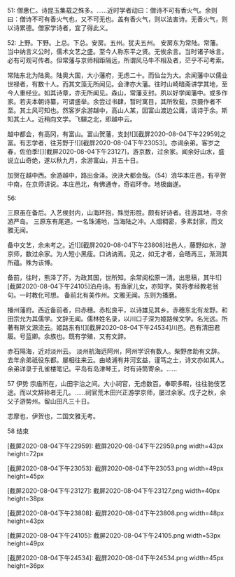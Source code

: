 51:
僧惠仁。诗昆玉集载之殊多。……近时学者动曰：僧诗不可有香火气。余则曰：僧诗不可有香火气也，又不可无也。盖有香火气，则以法害诗。无香火气，则以诗累德。僧家学诗者，宜了得此义。

52:
上野。下野。上总。下总。安房。五州。犹夫五州。
安房东为常陆。常藩。当中纳言义公时，儒术文艺之盛。至今人称东平之贤。无俟余言。当时诸子咏言。必有可观可传者。但常藩与京师相距隔远，所谓风马牛不相及者，茫乎不可考索。



常陆东北为陆奥。陆奥大国，大小藩府，无虑二十。而仙台为大。余闻藩中以儒业世禄者，有数十人。而其文藻无所闻见。会津亦大藩。往时山崎暗斋讲学其地，至今人重经业。如其诗章，亦无所闻见。森山，常藩支封。夙以好学闻藩中。或多作家。若夫本朝诗纂，可谓盛举。余尝过书肆，暂时寓目，其所牧载，京摄作者不至。其土风可知也。然客岁余游越中，高山人某，因富山渡边公庸，请诗于余。斯知其土人。近稍向文学。飞驒之北，即越中云。

越中都会，有高冈，有富山。富山贺藩，支封![][截屏2020-08-04下午22959]之富。有志学者，往芳野于![][截屏2020-08-04下午23053]。亦谒余弟。客岁之春，佐伯季![][截屏2020-08-04下午23127]，游京数，过余家。闻余好山水，盛说立山奇绝，遂以秋九月，余游富山，并五十日。

加贺在越中西。余游越中，路出金泽。泱泱大都会哉。（54）浪华本庄邑，有平贺中南，在京师讲说。本庄邑北，有佛通寺，奇岩环寺。地极幽遂。

56:

三原虽在备后。入艺侯封内，山海环抱，殊觉形胜。颇有好诗者。往游其地，寻余游严岛。
三原东有尾道。一名珠浦地，当海陆之冲。人烟稠密，多素封家，而文雅无闻。

备中文艺，余未考之。近![][截屏2020-08-04下午23808]社邑人，藤野如水，游京师，数过余家。为人短小黑瘦。口讷讷焉。见之，如无才者，会晤再三，渐测其所蕴。殊为该博。

备前，往时，熊泽了芥，为政其国，世所知。余常阅松原一清。出思稿，其牛![][截屏2020-08-04下午24105]泊舟诗。有渔家儿女，亦知字。笑将孝经教老翁句。一时教化可想。
备前北有美作州。文雅无闻。东则为播磨。

播州藩府。西近备前者，曰赤穗。赤松良平，以诗雄见其乡。赤穗东北有龙野。和田宗允为其儒学。文辞无闻。儒林姓名录，以川口子深为姬路候文学。名光远。所著有斯文源流云。姬路东有![][截屏2020-08-04下午24534]川邑。邑有清田君履。号蓝卿。余族也。既有学殖，又有文辞。

赤石隔海，近对淡州云。
淡州航海远阿州，阿州学识有数人。柴野彦助有文辞。去年余弟祇役东都。屡相往来云。由岐浦有井河玄益，谨笃之士，诗文亦如其人。余弟详录于孔雀楼笔记。平岛有岛津琴王，时有诗筒寄余。……

57
伊势
宗庙所在，山田宇治之间。大小祠官，无虑数百。奉职多暇，往往驰伎艺途。而以文辞称者无几。……祠官荒木田兴正游学京师，屡过余家。戊子之秋，余父子游势州。留山田凡三十日。


志摩也，伊贺也，二国文雅无考。

58
结束

[截屏2020-08-04下午22959]: 截屏2020-08-04下午22959.png width=43px height=72px

[截屏2020-08-04下午23053]: 截屏2020-08-04下午23053.png width=49px height=45px

[截屏2020-08-04下午23127]: 截屏2020-08-04下午23127.png width=40px height=38px

[截屏2020-08-04下午23808]: 截屏2020-08-04下午23808.png width=48px height=43px

[截屏2020-08-04下午24105]: 截屏2020-08-04下午24105.png width=53px height=49px

[截屏2020-08-04下午24534]: 截屏2020-08-04下午24534.png width=45px height=36px
